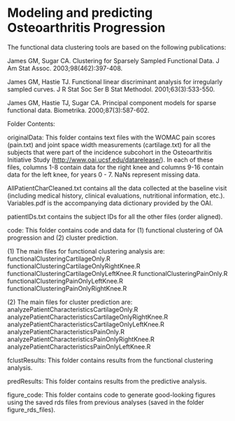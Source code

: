 # Modeling and predicting Osteoarthritis Progression

The functional data clustering tools are based on the following publications:

James GM, Sugar CA. Clustering for Sparsely Sampled Functional Data. J Am Stat Assoc. 2003;98(462):397-408.

James GM, Hastie TJ. Functional linear discriminant analysis for irregularly sampled curves. J R Stat Soc Ser B Stat Methodol. 2001;63(3):533-550. 

James GM, Hastie TJ, Sugar CA. Principal component models for sparse functional data. Biometrika. 2000;87(3):587-602. 


Folder Contents:

originalData:
This folder contains text files with the WOMAC pain scores (pain.txt) and joint space width measurements (cartilage.txt) for all the subjects that were part of the incidence subcohort in the Osteoarthritis Initiative Study (http://www.oai.ucsf.edu/datarelease/). In each of these files, columns 1-8 contain data for the right knee and columns 9-16 contain data for the left knee, for years 0 - 7. NaNs represent missing data. 

AllPatientCharCleaned.txt contains all the data collected at the baseline visit (including medical history, clinical evaluations, nutritional information, etc.). Variables.pdf is the accompanying data dictionary provided by the OAI.

patientIDs.txt contains the subject IDs for all the other files (order aligned).


code:
This folder contains code and data for (1) functional clustering of OA progression and (2) cluster prediction. 

(1) The main files for functional clustering analysis are:
functionalClusteringCartilageOnly.R
functionalClusteringCartilageOnlyRightKnee.R
functionalClusteringCartilageOnlyLeftKnee.R
functionalClusteringPainOnly.R
functionalClusteringPainOnlyLeftKnee.R
functionalClusteringPainOnlyRightKnee.R

(2) The main files for cluster prediction are:
analyzePatientCharacteristicsCartilageOnly.R
analyzePatientCharacteristicsCartilageOnlyRightKnee.R 
analyzePatientCharacteristicsCartilageOnlyLeftKnee.R  
analyzePatientCharacteristicsPainOnly.R
analyzePatientCharacteristicsPainOnlyRightKnee.R 
analyzePatientCharacteristicsPainOnlyLeftKnee.R  


fclustResults:
This folder contains results from the functional clustering analysis.


predResults:
This folder contains results from the predictive analysis.


figure_code:
This folder contains code to generate good-looking figures using the saved rds files from previous analyses (saved in the folder figure_rds_files).




